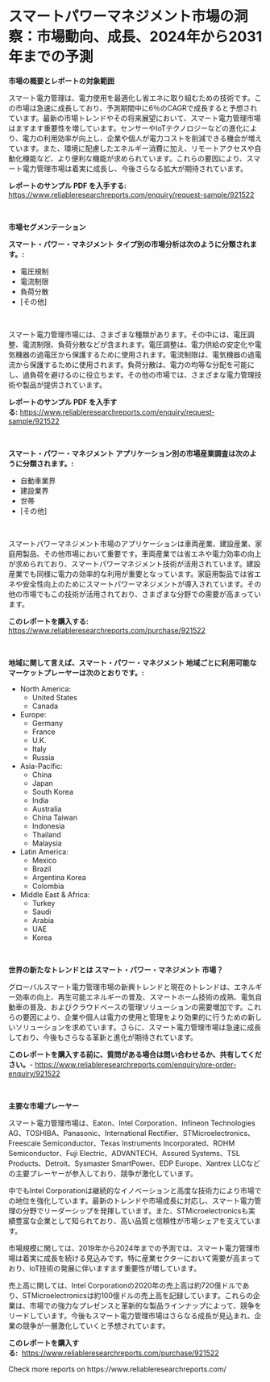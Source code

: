 <p><h1>スマートパワーマネジメント市場の洞察：市場動向、成長、2024年から2031年までの予測</h1></p><p><strong>市場の概要とレポートの対象範囲</strong></p>
<p><p>スマート電力管理は、電力使用を最適化し省エネに取り組むための技術です。この市場は急速に成長しており、予測期間中に6％のCAGRで成長すると予想されています。最新の市場トレンドやその将来展望において、スマート電力管理市場はますます重要性を増しています。センサーやIoTテクノロジーなどの進化により、電力の利用効率が向上し、企業や個人が電力コストを削減できる機会が増えています。また、環境に配慮したエネルギー消費に加え、リモートアクセスや自動化機能など、より便利な機能が求められています。これらの要因により、スマート電力管理市場は着実に成長し、今後さらなる拡大が期待されています。</p></p>
<p><strong>レポートのサンプル PDF を入手する:</strong> <a href="https://www.reliableresearchreports.com/enquiry/request-sample/921522">https://www.reliableresearchreports.com/enquiry/request-sample/921522</a></p>
<p>&nbsp;</p>
<p><strong>市場セグメンテーション</strong></p>
<p><strong>スマート・パワー・マネジメント タイプ別の市場分析は次のように分類されます。:</strong></p>
<p><ul><li>電圧規制</li><li>電流制限</li><li>負荷分散</li><li>[その他]</li></ul></p>
<p>&nbsp;</p>
<p><p>スマート電力管理市場には、さまざまな種類があります。その中には、電圧調整、電流制限、負荷分散などが含まれます。電圧調整は、電力供給の安定化や電気機器の過電圧から保護するために使用されます。電流制限は、電気機器の過電流から保護するために使用されます。負荷分散は、電力の均等な分配を可能にし、過負荷を避けるのに役立ちます。その他の市場では、さまざまな電力管理技術や製品が提供されています。</p></p>
<p><strong>レポートのサンプル PDF を入手する:</strong>&nbsp;<a href="https://www.reliableresearchreports.com/enquiry/request-sample/921522">https://www.reliableresearchreports.com/enquiry/request-sample/921522</a></p>
<p>&nbsp;</p>
<p><strong> スマート・パワー・マネジメント アプリケーション別の市場産業調査は次のように分類されます。:</strong></p>
<p><ul><li>自動車業界</li><li>建設業界</li><li>世帯</li><li>[その他]</li></ul></p>
<p>&nbsp;</p>
<p><p>スマートパワーマネジメント市場のアプリケーションは車両産業、建設産業、家庭用製品、その他市場において重要です。車両産業では省エネや電力効率の向上が求められており、スマートパワーマネジメント技術が活用されています。建設産業でも同様に電力の効率的な利用が重要となっています。家庭用製品では省エネや安全性向上のためにスマートパワーマネジメントが導入されています。その他の市場でもこの技術が活用されており、さまざまな分野での需要が高まっています。</p></p>
<p><strong>このレポートを購入する:</strong>&nbsp; <a href="https://www.reliableresearchreports.com/purchase/921522">https://www.reliableresearchreports.com/purchase/921522</a></p>
<p>&nbsp;</p>
<p><strong>地域に関して言えば、スマート・パワー・マネジメント 地域ごとに利用可能なマーケットプレーヤーは次のとおりです。:</strong></p>
<p><ul>
    <li>
        North America:
        <ul>
            <li>United States</li>
            <li>Canada</li>
        </ul>
    </li>
    <li>
        Europe:
        <ul>
            <li>Germany</li>
            <li>France</li>
            <li>U.K.</li>
            <li>Italy</li>
            <li>Russia</li>
        </ul>
    </li>
    <li>
        Asia-Pacific:
        <ul>
            <li>China</li>
            <li>Japan</li>
            <li>South Korea</li>
            <li>India</li>
            <li>Australia</li>
            <li>China Taiwan</li>
            <li>Indonesia</li>
            <li>Thailand</li>
            <li>Malaysia</li>
        </ul>
    </li>
    <li>
        Latin America:
        <ul>
            <li>Mexico</li>
            <li>Brazil</li>
            <li>Argentina Korea</li>
            <li>Colombia</li>
        </ul>
    </li>
    <li>
        Middle East & Africa:
        <ul>
            <li>Turkey</li>
            <li>Saudi</li>
            <li>Arabia</li>
            <li>UAE</li>
            <li>Korea</li>
        </ul>
    </li>
    </ul></p>
<p>&nbsp;</p>
<p><strong>世界の新たなトレンドとは スマート・パワー・マネジメント 市場？</strong></p>
<p><p>グローバルスマート電力管理市場の新興トレンドと現在のトレンドは、エネルギー効率の向上、再生可能エネルギーの普及、スマートホーム技術の成熟、電気自動車の普及、およびクラウドベースの管理ソリューションの需要増加です。これらの要因により、企業や個人は電力の使用と管理をより効果的に行うための新しいソリューションを求めています。さらに、スマート電力管理市場は急速に成長しており、今後もさらなる革新と進化が期待されています。</p></p>
<p><strong>このレポートを購入する前に、質問がある場合は問い合わせるか、共有してください。</strong>- <a href="https://www.reliableresearchreports.com/enquiry/pre-order-enquiry/921522">https://www.reliableresearchreports.com/enquiry/pre-order-enquiry/921522</a></p>
<p>&nbsp;</p>
<p><strong>主要な市場プレーヤー</strong></p>
<p><p>スマート電力管理市場は、Eaton、Intel Corporation、Infineon Technologies AG、TOSHIBA、Panasonic、International Rectifier、STMicroelectronics、Freescale Semiconductor、Texas Instruments Incorporated、ROHM Semiconductor、Fuji Electric、ADVANTECH、Assured Systems、TSL Products、Detroit、Sysmaster SmartPower、EDP Europe、Xantrex LLCなどの主要プレーヤーが参入しており、競争が激化しています。</p><p>中でもIntel Corporationは継続的なイノベーションと高度な技術力により市場での地位を強化しています。最新のトレンドや市場成長に対応し、スマート電力管理の分野でリーダーシップを発揮しています。また、STMicroelectronicsも実績豊富な企業として知られており、高い品質と信頼性が市場シェアを支えています。</p><p>市場規模に関しては、2019年から2024年までの予測では、スマート電力管理市場は着実に成長を続ける見込みです。特に産業セクターにおいて需要が高まっており、IoT技術の発展に伴いますます重要性が増しています。</p><p>売上高に関しては、Intel Corporationの2020年の売上高は約720億ドルであり、STMicroelectronicsは約100億ドルの売上高を記録しています。これらの企業は、市場での強力なプレゼンスと革新的な製品ラインナップによって、競争をリードしています。今後もスマート電力管理市場はさらなる成長が見込まれ、企業の競争が一層激化していくと予想されています。</p></p>
<p><strong>このレポートを購入する:</strong>&nbsp;&nbsp;<a href="https://www.reliableresearchreports.com/purchase/921522">https://www.reliableresearchreports.com/purchase/921522</a></p>
<p>Check more reports on https://www.reliableresearchreports.com/</p>